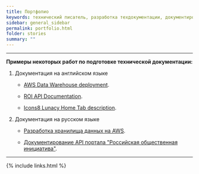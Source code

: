 ```yaml
---
title: Портфолио
keywords: технический писатель, разработка техдокументации, документирование API, технический писатель фриланс, технический писатель на подряд
sidebar: general_sidebar
permalink: portfolio.html
folder: stories
summary: ""
---
```


***

**Примеры некоторых работ по подготовке технической документации:**

1. Документация на английском языке

    - [AWS Data Warehouse deployment](https://techwritex.github.io/aws_docs_en/).

    - [ROI API Documentation](https://techwritex.ru/roi_api_en/).

    - [Icons8 Lunacy Home Tab description](https://techwritex.ru/lunacy_home_tab/).

2. Документация на русском языке

    - [Разработка хранилища данных на AWS](https://techwritex.github.io/aws_docs/).

    - [Документирование API портала "Российская общественная инициатива"](https://techwritex.github.io/roi_api/).

***

<!-- **Художественные произведения:**

- [Dobrastika - сборник коротких фантастических рассказов для детей](https://techwritex.github.io/dobrastika/). -->


{% include links.html %}
